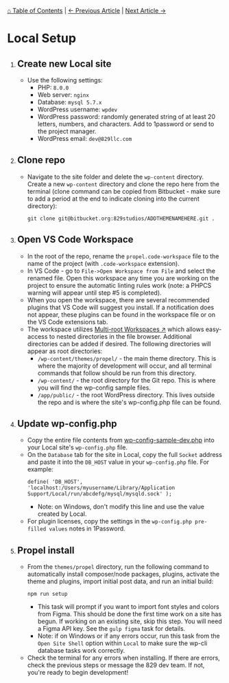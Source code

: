 [⌂ Table of Contents](/docs/README.md) | [← Previous Article](/docs/setup/system-setup.md) | [Next Article →](/docs/setup/multisite-setup.md)

# Local Setup

1. ## Create new Local site
	* Use the following settings:
		* PHP: `8.0.0`
		* Web server: `nginx`
		* Database: `mysql 5.7.x`
		* WordPress username: `wpdev`
		* WordPress password: randomly generated string of at least 20 letters, numbers, and characters. Add to 1password or send to the project manager.
		* WordPress email: `dev@829llc.com`

2. ## Clone repo
	* Navigate to the site folder and delete the `wp-content` directory. Create a new `wp-content` directory and clone the repo here from the terminal (clone command can be copied from Bitbucket - make sure to add a period at the end to indicate cloning into the current directory):
		```
		git clone git@bitbucket.org:829studios/ADDTHEMENAMEHERE.git .
		```

3. ## Open VS Code Workspace
	* In the root of the repo, rename the `propel.code-workspace` file to the name of the project (with `.code-workspace` extension).
	* In VS Code - go to `File->Open Workspace from File` and select the renamed file. Open this workspace any time you are working on the project to ensure the automatic linting rules work (note: a PHPCS warning will appear until step #5 is completed).
	* When you open the workspace, there are several recommended plugins that VS Code will suggest you install. If a notification does not appear, these plugins can be found in the workspace file or on the VS Code extensions tab.
	* The workspace utilizes [Multi-root Workspaces ↗](https://code.visualstudio.com/docs/editor/multi-root-workspaces) which allows easy-access to nested directories in the file browser. Additional directories can be added if desired. The following directories will appear as root directories:
		* `/wp-content/themes/propel/` - the main theme directory. This is where the majority of development will occur, and all terminal commands that follow should be run from this directory.
		* `/wp-content/` - the root directory for the Git repo. This is where you will find the wp-config sample files.
		* `/app/public/` - the root WordPress directory. This lives outside the repo and is where the site's wp-config.php file can be found.

4. ## Update wp-config.php
	* Copy the entire file contents from [wp-config-sample-dev.php](/wp-config-sample-dev.php) into your Local site's `wp-config.php` file.
	* On the `Database` tab for the site in Local, copy the full `Socket` address and paste it into the `DB_HOST` value in your `wp-config.php` file. For example:
		```
		define( 'DB_HOST', 'localhost:/Users/myusername/Library/Application Support/Local/run/abcdefg/mysql/mysqld.sock' );
		```
		* Note: on Windows, don't modify this line and use the value created by Local.
	* For plugin licenses, copy the settings in the `wp-config.php pre-filled values` notes in 1Password.

5. ## Propel install
	* From the `themes/propel` directory, run the following command to automatically install composer/node packages, plugins, activate the theme and plugins, import initial post data, and run an initial build:
		```
		npm run setup
		```
		* This task will prompt if you want to import font styles and colors from Figma.  This should be done the first time work on a site has begun. If working on an existing site, skip this step. You will need a Figma API key. See the `gulp figma` task for details.
		* Note: if on Windows or if any errors occur, run this task from the `Open Site Shell` option within `Local` to make sure the wp-cli database tasks work correctly.
	* Check the terminal for any errors when installing. If there are errors, check the previous steps or message the 829 dev team. If not, you're ready to begin development!